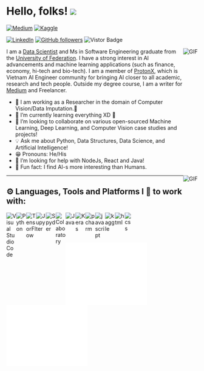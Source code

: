 # Hello, folks! <img src="https://raw.githubusercontent.com/MartinHeinz/MartinHeinz/master/wave.gif" width="30px">

[![Medium](https://img.shields.io/badge/medium-%2312100E.svg?&style=for-the-badge&logo=medium&logoColor=white)](https://tommy-ngx.medium.com)
[![Kaggle](https://img.shields.io/badge/kaggle-%2320BEFF.svg?&style=for-the-badge&logo=kaggle&logoColor=white)](https://www.kaggle.com/tommyngx)

[![LinkedIn][linkedin-shield]][linkedin-url]
[![GitHub followers](https://img.shields.io/github/followers/tommy-ngx.svg?style=social&label=Follow&maxAge=2592000)](https://github.com/tommy-ngx?tab=followers) 
<a target="_blank"><img src="https://visitor-badge.glitch.me/badge?page_id=Tommy-Ngx.Tommy-Ngx" alt="Vistor Badge"></a>
<div>
<img align="right" alt="GIF" height="300px" src="https://raw.githubusercontent.com/Tommy-Ngx/BML_data/main/tommy.gif"/>
</div>

I am a [Data Scientist](https://tommy-ngx.github.io/) and Ms in Software Engineering graduate from the [University of Federation](https://federation.edu.au/). I have a strong interest in AI advancements and machine learning applications (such as finance, economy, hi-tech and bio-tech). I am a member of [ProtonX](https://protonx.ai/), which is Vietnam AI Engineer community for bringing AI closer to all academic, research and tech people. Outside my degree course, I am a writer for [Medium](https://tommy-ngx.medium.com) and Freelancer.
<!---
#![](https://github.com/Tommy-Ngx/ai/blob/main/img/TommyFull.png, width="50px")
  <--<img src="your_relative_path_here" width="350" title="hover text">\-->
- 🔭 I am working as a Researcher in the domain of Computer Vision/Data Imputation.🤖
- 🌱 I’m currently learning everything XD 🤣
- 👯  I’m looking to collaborate on various open-sourced Machine Learning, Deep Learning, and Computer Vision case studies and projects!
- 💡 Ask me about Python, Data Structures, Data Science, and Artificial Intelligence!
- 😁 Pronouns: He/His
- 🤔 I’m looking for help with NodeJs, React and Java!
- 🤣 Fun fact: I find AI-s more interesting than Humans. 

<!--<p align="center">
  <img src="https://github.com/Tommy-Ngx/ai/blob/main/img/TommyFull.png" width="80" alt="accessibility text">
</p>-->

<div>
<img align="right" alt="GIF" height="169px" src="https://github.com/Tommy-Ngx/ai/blob/main/img/TommyFull.png"/>
</div>

---

## ⚙ Languages, Tools and Platforms I 💛 to work with:

<img align="left" alt="Visual Studio Code" width="26px" src="https://upload.wikimedia.org/wikipedia/commons/2/2d/Visual_Studio_Code_1.18_icon.svg"/>
<img align="left" alt="Python" width="26px" src="https://upload.wikimedia.org/wikipedia/commons/0/0a/Python.svg"/>
<img align="left" alt="TensorFlow" width="26px" src="https://upload.wikimedia.org/wikipedia/commons/2/2d/Tensorflow_logo.svg"/>
<img align="left" alt="Jupyter" width="26px" src="https://upload.wikimedia.org/wikipedia/commons/3/38/Jupyter_logo.svg"/>
<img align="left" alt="Spyder" width="26px" src="https://upload.wikimedia.org/wikipedia/commons/7/7e/Spyder_logo.svg"/>
<img align="left" alt="Colaboratory" width="26px" src="https://miro.medium.com/max/512/0*ffbATxpDRokOBXzE.png"/>
<img align="left" alt="Java" width="26px" src="https://www.blockachain.gr/wp-content/uploads/2018/03/java-coffee-cup-logo.png"/>
<img align="left" alt="Keras" width="26px" src="https://upload.wikimedia.org/wikipedia/commons/a/ae/Keras_logo.svg"/>
<img align="left" alt="pcharm" width="26px" src="https://upload.wikimedia.org/wikipedia/commons/1/1d/PyCharm_Icon.svg" />
<img align="left" alt="javascript" width="26px" src="https://upload.wikimedia.org/wikipedia/commons/9/99/Unofficial_JavaScript_logo_2.svg" />
<!--<img align="left" alt="bigquery" width="30px" src="https://storage.googleapis.com/gweb-cloudblog-publish/images/bigquery2Blogoydo0.max-200x200.PNG"/>
<img align="left" alt="gcp" width="26px" src="https://upload.wikimedia.org/wikipedia/commons/0/01/Google-cloud-platform.svg"/>
<img align="left" alt="aws" width="26px" src="https://essencesolusoft.com/assets/services/cloud/aws/aws-logo.svg"/> 
<img align="left" alt="pgsql" width="26px" src="https://upload.wikimedia.org/wikipedia/commons/2/29/Postgresql_elephant.svg" />
<img align="left" alt="huggingface" width="26px" src="https://ia802805.us.archive.org/15/items/github.com-huggingface-transformers_-_2020-02-12_22-24-48/cover.jpg"/> -->
<img align="left" alt="kaggle" width="26px" src="https://cdn4.iconfinder.com/data/icons/logos-and-brands/512/189_Kaggle_logo_logos-512.png"/>
<img align="left" alt="html" width="26px" src="https://upload.wikimedia.org/wikipedia/commons/6/61/HTML5_logo_and_wordmark.svg" />
<img align="left" alt="css" width="19px" src="https://upload.wikimedia.org/wikipedia/commons/d/d5/CSS3_logo_and_wordmark.svg"/>

</br></br>
---



<a href="https://metrics.lecoq.io/about/tommy-ngx"><img src="https://raw.githubusercontent.com/Tommy-Ngx/Readmewithcode/main/github-metrics.svg" align="left" width="42.5%"></img></a>
<a href="https://metrics.lecoq.io/about/tommy-ngx"><img src="https://raw.githubusercontent.com/Tommy-Ngx/Readmewithcode/main/metrics-achievements.svg" align="left" width="42.5%"></img></a>

</br>



<!--

<center>
<p align="center"><img src="https://github-readme-streak-stats.herokuapp.com/?user=tommy-ngx&" alt="tommy-ngx" /></p>
</center>
-->
<!--<details>
  <summary> <b> Statistics about my profile </b> <i> (Click to expand!)</i> </summary>
  
  [![Github Stats By tommy-ngx](https://github-readme-stats.vercel.app/api?username=tommy-ngx&hide=prs&show_icons=true&title_color=fff&icon_color=79ff97&text_color=9f9f9f&bg_color=151515)]()
  [![Github Langs By tommy-ngx](https://github-readme-stats.vercel.app/api/top-langs/?username=tommy-ngx&layout=compact&show_icons=true&title_color=fff&icon_color=79ff97&text_color=9f9f9f&bg_color=151515)]()
---
-->
[linkedin-shield]: https://img.shields.io/badge/-LinkedIn-black.svg?style=flat-square&logo=linkedin&colorB=555
[linkedin-url]: linkedin.com/in/tommy-ngx


